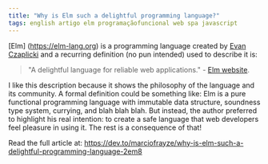 ```yaml
---
title: "Why is Elm such a delightful programming language?"
tags: english artigo elm programaçãofuncional web spa javascript
---
```


[Elm] (https://elm-lang.org) is a programming language created by [Evan Czaplicki](https://twitter.com/evancz) and a recurring definition (no pun intended) used to describe it is: 

> "A delightful language for reliable web applications." - [Elm website](https://elm-lang.org). 

I like this description because it shows the philosophy of the language and its community. A formal definition could be something like: Elm is a pure functional programming language with immutable data structure, soundness type system, currying, and blah blah blah. But instead, the author preferred to highlight his real intention: to create a safe language that web developers feel pleasure in using it. The rest is a consequence of that!

Read the full article at: https://dev.to/marciofrayze/why-is-elm-such-a-delightful-programming-language-2em8
